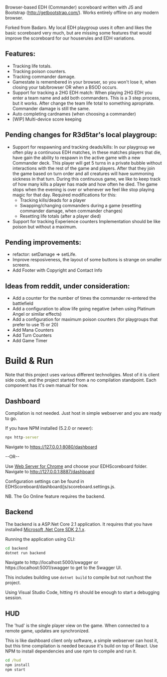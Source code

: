 Browser-based EDH (Commander) scoreboard written with JS and Bootstrap (http://getbootstrap.com/). Works entirely offline on any modern browser.

Forked from Badaro. My local EDH playgroup uses it often and likes the basic scoreboard very much, but are missing some features that would improve the scoreboard for our houserules and EDH variations.

## Features:

* Tracking life totals.
* Tracking poison counters.
* Tracking commander damage.
* Gamestate is remembered in your browser, so you won't lose it, when closing your tab/browser OR when a BSOD occurs.
* Support for tracking a 2HG EDH match:
  When playing 2HG EDH you enter a team name and add both commanders. This is a 3 step process, but it works. After change the team life total to something apropriate. Commander damage is still the same.
* Auto completing cardnames (when choosing a commander)
* [WIP] Multi-device score keeping

## Pending changes for R3d5tar's local playgroup:

* Support for respawning and tracking deads/kills:
  In our playgroup we often play a continuous EDH matches, in these matches players that die, have gain the ability to respawn in the active game with a new Commander deck. This player will get 5 turns in a private bubble without interactions with the rest of the game and players. After that they join the game based on turn order and all creatures will have summoning sickness in that turn.
  During this continuous game, we like to keep track of how many kills a player has made and how often he died.
  The game stops when the evening is over or whenever we feel like stop playing magic for that day.
  Required modifications for this:
  * Tracking kills/deads for a player
  * Swapping/changing commanders during a game (resetting commander damage, when commander changes)
  * Resetting life totals (after a player died)
* Support for tracking Experience counters
  Implementation should be like poison but without a maximum.

## Pending improvements:

* refactor: setDamage => setLife.
* Improve resposiveness, the layout of some buttons is strange on smaller screens.
* Add Footer with Copyright and Contact Info

## Ideas from reddit, under consideration:

* Add a counter for the number of times the commander re-entered the battlefield
* Add a configuration to allow life going negative (when using Platinum Angel or similar effects)
* Add a configuration for maximum poison counters (for playgroups that prefer to use 15 or 20)
* Add Mana Counters
* Add Turn Counters
* Add Game Timer

# Build & Run

Note that this project uses various different technoligies. Most of it is client side code, and the project started from a no compilation standpoint. Each component has it's own manual for now.

## Dashboard

Compilation is not needed. Just host in simple webserver and you are ready to go.

If you have NPM installed (5.2.0 or newer):
```cmd
npx http-server
```
Navigate to https://127.0.0.1:8080/dashboard

--OR--

Use [Web Server for Chrome](https://chrome.google.com/webstore/detail/web-server-for-chrome/ofhbbkphhbklhfoeikjpcbhemlocgigb) and choose your EDHScoreboard folder. Navigate to http://127.0.0.1:8887/dashboard

Configuration settings can be found in EDHScoreboard/dashboard/js/scoreboard.settings.js.

NB. The Go Online feature requires the backend.

## Backend

The backend is a ASP.Net Core 2.1 application. It requires that you have installed [Microsoft .Net Core SDK 2.1.x](https://www.microsoft.com/net/download).

Running the application using CLI:
```cmd
cd backend
dotnet run backend
```

Navigate to http://localhost:5000/swagger or https://localhost:5001/swagger to get to the Swagger UI.

This includes building use `dotnet build` to compile but not run/host the project.

Using Visual Studio Code, hitting `F5` should be enough to start a debugging session.

## HUD

The 'hud' is the single player view on the game. When connected to a remote game, updates are synchronized.

This is like dashboard client only software, a simple webserver can host it, but this time compilation is needed because it's build on top of React. Use NPM to install dependencies and use npm to compile and run it.

```cmd
cd /hud
npm install
npm start
```